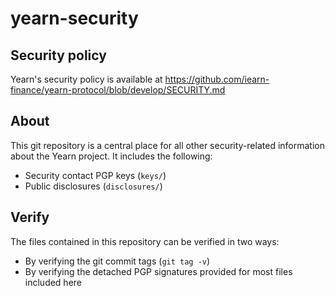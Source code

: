 # yearn-security

## Security policy
Yearn's security policy is available at https://github.com/iearn-finance/yearn-protocol/blob/develop/SECURITY.md

## About
This git repository is a central place for all other security-related information about the Yearn project. It includes the following:

* Security contact PGP keys (`keys/`)
* Public disclosures (`disclosures/`)

## Verify
The files contained in this repository can be verified in two ways:

* By verifying the git commit tags (`git tag -v`)
* By verifying the detached PGP signatures provided for most files included here
